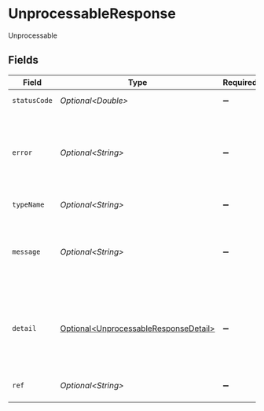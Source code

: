 # UnprocessableResponse

Unprocessable


## Fields

| Field                                                                                        | Type                                                                                         | Required                                                                                     | Description                                                                                  | Example                                                                                      |
| -------------------------------------------------------------------------------------------- | -------------------------------------------------------------------------------------------- | -------------------------------------------------------------------------------------------- | -------------------------------------------------------------------------------------------- | -------------------------------------------------------------------------------------------- |
| `statusCode`                                                                                 | *Optional\<Double>*                                                                          | :heavy_minus_sign:                                                                           | HTTP status code                                                                             | 422                                                                                          |
| `error`                                                                                      | *Optional\<String>*                                                                          | :heavy_minus_sign:                                                                           | Contains an explanation of the status_code as defined in HTTP/1.1 standard (RFC 7231)        | Unprocessable Entity                                                                         |
| `typeName`                                                                                   | *Optional\<String>*                                                                          | :heavy_minus_sign:                                                                           | The type of error returned                                                                   | InvalidStateError                                                                            |
| `message`                                                                                    | *Optional\<String>*                                                                          | :heavy_minus_sign:                                                                           | A human-readable message providing more details about the error.                             | Invalid State                                                                                |
| `detail`                                                                                     | [Optional\<UnprocessableResponseDetail>](../../models/errors/UnprocessableResponseDetail.md) | :heavy_minus_sign:                                                                           | Contains parameter or domain specific information related to the error and why it occurred.  |                                                                                              |
| `ref`                                                                                        | *Optional\<String>*                                                                          | :heavy_minus_sign:                                                                           | Link to documentation of error type                                                          | https://developers.apideck.com/errors#invalidstateerror                                      |